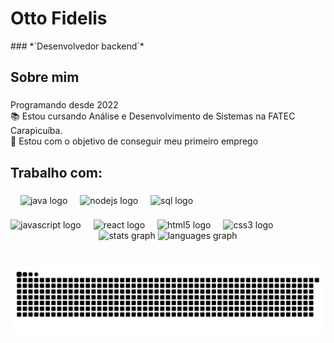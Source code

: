 <h1 align="left">Otto Fidelis</h1>
###
*`Desenvolvedor backend`*

###
<h2 align="left">Sobre mim</h2>

###

<p align="left"> Programando desde 2022<br>📚 Estou cursando Análise e Desenvolvimento de Sistemas na FATEC Carapicuíba.<br>🎯 Estou com o objetivo de conseguir meu primeiro emprego<br.</p>

###

<h2 align="left">Trabalho com:</h2>

###

<div align="left">
  <img width="12" />
  <img src="https://cdn.jsdelivr.net/gh/devicons/devicon/icons/java/java-original.svg" height="40" alt="java logo"  />
  <img width="12" />
  <img src="https://cdn.jsdelivr.net/gh/devicons/devicon/icons/nodejs/nodejs-original.svg" height="40" alt="nodejs logo"  />
  <img width="12" />
  <img src="https://cdn.jsdelivr.net/gh/devicons/devicon/icons/postgresql/postgresql-original.svg" height="40" alt="sql logo"  />
</div>

###

<div align="left">
  <img src="https://cdn.jsdelivr.net/gh/devicons/devicon/icons/javascript/javascript-original.svg" height="30" alt="javascript logo"  />
  <img width="12" />
  <img src="https://cdn.jsdelivr.net/gh/devicons/devicon/icons/vitejs/vitejs-original.svg" height="30" alt="react logo"  />
  <img width="12" />
  <img src="https://cdn.jsdelivr.net/gh/devicons/devicon/icons/html5/html5-original.svg" height="30" alt="html5 logo"  />
  <img width="12" />
  <img src="https://cdn.jsdelivr.net/gh/devicons/devicon/icons/css3/css3-original.svg" height="30" alt="css3 logo"  />
</div>
<div align="center">
  <img src="https://github-readme-stats.vercel.app/api?username=ottofidelis&hide_title=false&hide_rank=false&show_icons=true&include_all_commits=true&count_private=true&disable_animations=false&theme=dracula&locale=en&hide_border=false" height="150" alt="stats graph"  />
  <img src="https://github-readme-stats.vercel.app/api/top-langs?username=ottofidelis&locale=en&hide_title=false&layout=compact&card_width=320&langs_count=5&theme=dracula&hide_border=false" height="150" alt="languages graph"  />
</div>



###
<br clear="both">

<img src="https://raw.githubusercontent.com/ottofidelis/ottofidelis/output/snake.svg" alt="Snake animation" />

###
